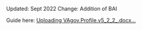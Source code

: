 Updated: Sept 2022
Change: Addition of BAI 

Guide here: 
[Uploading VAgov.Profile.v5_2_2_.docx…]()
